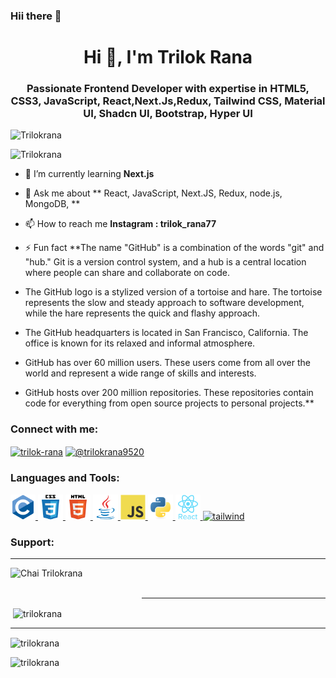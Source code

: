 ### Hii there 👋

<h1 align="center">Hi 👋, I'm Trilok Rana</h1>
<h3 align="center">Passionate Frontend Developer with expertise in HTML5, CSS3, JavaScript, React,Next.Js,Redux, Tailwind CSS, Material UI, Shadcn UI, Bootstrap, Hyper UI </h3>

<p align="left"> <img src="https://komarev.com/ghpvc/?username=Trilokrana&label=Profile%20views&color=0e75b6&style=flat" alt="Trilokrana" /> </p>
<p align="left"> <img src="[![trophy](https://github-profile-trophy.vercel.app/?username=Trilokrana)](https://github.com/Trilokrana/github-profile-trophy)" alt="Trilokrana" /> </p>


- 🌱 I’m currently learning **Next.js**

- 💬 Ask me about ** React, JavaScript,  Next.JS, Redux, node.js, MongoDB, **

- 📫 How to reach me **Instagram : trilok_rana77**

- ⚡ Fun fact **The name "GitHub" is a combination of the words "git" and "hub." Git is a version control system, and a hub is a central location where people can share and collaborate on code.
- The GitHub logo is a stylized version of a tortoise and hare. The tortoise represents the slow and steady approach to software development, while the hare represents the quick and flashy approach.
- The GitHub headquarters is located in San Francisco, California. The office is known for its relaxed and informal atmosphere.
- GitHub has over 60 million users. These users come from all over the world and represent a wide range of skills and interests.
- GitHub hosts over 200 million repositories. These repositories contain code for everything from open source projects to personal projects.**

<h3 align="left">Connect with me:</h3>
<p align="left">
<a href="https://linkedin.com/in/trilok-rana" target="blank"><img align="center" src="https://raw.githubusercontent.com/rahuldkjain/github-profile-readme-generator/master/src/images/icons/Social/linked-in-alt.svg" alt="trilok-rana" height="30" width="40" /></a>
<a href="https://www.hackerrank.com/@trilokrana9520" target="blank"><img align="center" src="https://raw.githubusercontent.com/rahuldkjain/github-profile-readme-generator/master/src/images/icons/Social/hackerrank.svg" alt="@trilokrana9520" height="30" width="40" /></a>
</p>

<h3 align="left">Languages and Tools:</h3>
<p align="left"> <a href="https://www.cprogramming.com/" target="_blank" rel="noreferrer"> <img src="https://raw.githubusercontent.com/devicons/devicon/master/icons/c/c-original.svg" alt="c" width="40" height="40"/> </a> <a href="https://www.w3schools.com/css/" target="_blank" rel="noreferrer"> <img src="https://raw.githubusercontent.com/devicons/devicon/master/icons/css3/css3-original-wordmark.svg" alt="css3" width="40" height="40"/> </a> <a href="https://www.w3.org/html/" target="_blank" rel="noreferrer"> <img src="https://raw.githubusercontent.com/devicons/devicon/master/icons/html5/html5-original-wordmark.svg" alt="html5" width="40" height="40"/> </a> <a href="https://www.java.com" target="_blank" rel="noreferrer"> <img src="https://raw.githubusercontent.com/devicons/devicon/master/icons/java/java-original.svg" alt="java" width="40" height="40"/> </a> <a href="https://developer.mozilla.org/en-US/docs/Web/JavaScript" target="_blank" rel="noreferrer"> <img src="https://raw.githubusercontent.com/devicons/devicon/master/icons/javascript/javascript-original.svg" alt="javascript" width="40" height="40"/> </a> <a href="https://www.python.org" target="_blank" rel="noreferrer"> <img src="https://raw.githubusercontent.com/devicons/devicon/master/icons/python/python-original.svg" alt="python" width="40" height="40"/> </a> <a href="https://reactjs.org/" target="_blank" rel="noreferrer"> <img src="https://raw.githubusercontent.com/devicons/devicon/master/icons/react/react-original-wordmark.svg" alt="react" width="40" height="40"/> </a> <a href="https://tailwindcss.com/" target="_blank" rel="noreferrer"> <img src="https://www.vectorlogo.zone/logos/tailwindcss/tailwindcss-icon.svg" alt="tailwind" width="40" height="40"/> </a> </p>

<h3 align="left">Support:</h3>
<hr>
<p><a href="https://www.buymeacoffee.com/Chai Trilokrana"> <img align="left" src="https://cdn.buymeacoffee.com/buttons/v2/default-yellow.png" height="50" width="210" alt="Chai Trilokrana" /></a></p><br><br>
<hr>
<p>&nbsp;<img align="center" src="https://github-readme-stats.vercel.app/api?username=trilokrana&show_icons=true&locale=en" alt="trilokrana" /></p>
<hr>
<p><img align="center" src="https://github-readme-streak-stats.herokuapp.com/?user=trilokrana&" alt="trilokrana" /></p>

<p><img align="left" src="https://github-readme-stats.vercel.app/api/top-langs?username=trilokrana&show_icons=true&locale=en&layout=compact" alt="trilokrana" /></p>






